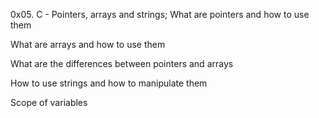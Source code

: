0x05. C - Pointers, arrays and strings;
What are pointers and how to use them

What are arrays and how to use them

What are the differences between pointers and arrays

How to use strings and how to manipulate them

Scope of variables
